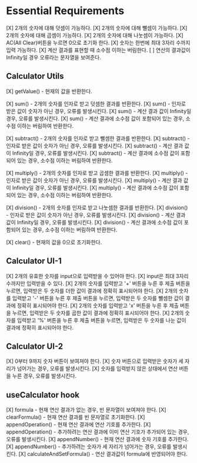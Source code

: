 # Essential Requirements

[X] 2개의 숫자에 대해 덧셈이 가능하다.
[X] 2개의 숫자에 대해 뺄셈이 가능하다.
[X] 2개의 숫자에 대해 곱셈이 가능하다.
[X] 2개의 숫자에 대해 나눗셈이 가능하다.
[X] AC(All Clear)버튼을 누르면 0으로 초기화 한다.
[X] 숫자는 한번에 최대 3자리 수까지 입력 가능하다.
[X] 계산 결과를 표현할 때 소수점 이하는 버림한다.
[ ] 연산의 결과값이 Infinity일 경우 오류라는 문자열을 보여준다.

## Calculator Utils

[X] getValue() - 현재의 값을 반환한다.

[X] sum() - 2개의 숫자를 인자로 받고 덧셈한 결과를 반환한다.
[X] sum() - 인자로 받은 값이 숫자가 아닌 경우, 오류를 발생시킨다.
[X] sum() - 계산 결과 값이 Infinity일 경우, 오류를 발생시킨다.
[X] sum() - 계산 결과에 소수점 값이 포함되어 있는 경우, 소수점 이하는 버림하여 반환한다.

[X] subtract() - 2개의 숫자를 인자로 받고 뺄셈한 결과를 반환한다.
[X] subtract() - 인자로 받은 값이 숫자가 아닌 경우, 오류를 발생시킨다.
[X] subtract() - 계산 결과 값이 Infinity일 경우, 오류를 발생시킨다.
[X] subtract() - 계산 결과에 소수점 값이 포함되어 있는 경우, 소수점 이하는 버림하여 반환한다.

[X] multiply() - 2개의 숫자를 인자로 받고 곱셈한 결과를 반환한다.
[X] multiply() - 인자로 받은 값이 숫자가 아닌 경우, 오류를 발생시킨다.
[X] multiply() - 계산 결과 값이 Infinity일 경우, 오류를 발생시킨다.
[X] multiply() - 계산 결과에 소수점 값이 포함되어 있는 경우, 소수점 이하는 버림하여 반환한다.

[X] division() - 2개의 숫자를 인자로 받고 나눗셈한 결과를 반환한다.
[X] division() - 인자로 받은 값이 숫자가 아닌 경우, 오류를 발생시킨다.
[X] division() - 계산 결과 값이 Infinity일 경우, 오류를 발생시킨다.
[X] division() - 계산 결과에 소수점 값이 포함되어 있는 경우, 소수점 이하는 버림하여 반환한다.

[X] clear() - 현재의 값을 0으로 초기화한다.

## Calculator UI-1

[X] 2개의 유효한 숫자를 input으로 입력받을 수 있어야 한다.
[X] input은 최대 3자리 수까지만 입력받을 수 있다.
[X] 2개의 숫자를 입력받고 '+' 버튼을 누른 후 제출 버튼을 누르면, 입력받은 두 숫자를 더한 값이 결과에 정확히 표시되어야 한다.
[X] 2개의 숫자를 입력받고 '-' 버튼을 누른 후 제출 버튼을 누르면, 입력받은 두 숫자를 뺄셈한 값이 결과에 정확히 표시되어야 한다.
[X] 2개의 숫자를 입력받고 'x' 버튼을 누른 후 제출 버튼을 누르면, 입력받은 두 숫자를 곱한 값이 결과에 정확히 표시되어야 한다.
[X] 2개의 숫자를 입력받고 '%' 버튼을 누른 후 제출 버튼을 누르면, 입력받은 두 숫자를 나눈 값이 결과에 정확히 표시되어야 한다.

## Calculator UI-2

[X] 0부터 9까지 숫자 버튼이 보여져야 한다.
[X] 숫자 버튼으로 입력받은 숫자가 세 자리가 넘어가는 경우, 오류를 발생시킨다.
[X] 숫자를 입력받지 않은 상태에서 연산 버튼을 누른 경우, 오류를 발생시킨다.

## useCalculator hook

[X] formula - 현재 연산 결과가 없는 경우, 빈 문자열이 보여져야 한다.
[X] clearFormula() - 현재 연산 결과를 빈 문자열로 초기화한다.
[X] appendOperation() - 현재 연산 결과에 연산 기호를 추가한다.
[X] appendOperation() - 추가하려는 연산 결과에 이미 연산 기호가 추가되어 있는 경우, 오류를 발생시킨다.
[X] appendNumber() - 현재 연산 결과에 숫자 기호를 추가한다.
[X] appendNumber() - 추가하려는 숫자가 세 자리가 넘어가는 경우, 오류를 발생시킨다.
[X] calculateAndSetFormula() - 연산 결과값이 formula에 반영되어야 한다.
